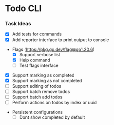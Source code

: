 # Todo CLI

### Task Ideas

- [x] Add tests for commands
- [x] Add reporter interface to print output to console
- Flags (https://pkg.go.dev/flag@go1.20.6)
    - [x] Support verbose list
    - [x] Help command
    - [ ] Test flags interface
- [x] Support marking as completed
- [x] Support marking as not completed
- [ ] Support editing of todos
- [ ] Support batch remove todos
- [ ] Support batch add todos
- [ ] Perform actions on todos by index or uuid
- Persistent configurations
    - [ ] Dont show completed by default